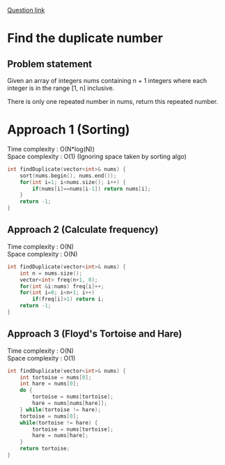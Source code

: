 [Question link](https://leetcode.com/problems/find-the-duplicate-number/)
# Find the duplicate number

## Problem statement

Given an array of integers nums containing n + 1 integers where each integer is in the range [1, n] inclusive.

There is only one repeated number in nums, return this repeated number.

# Approach 1 (Sorting)

Time complexity : O(N\*log(N))  
Space complexity : O(1) (Ignoring space taken by sorting algo)

```cpp
int findDuplicate(vector<int>& nums) {
    sort(nums.begin(), nums.end());
    for(int i=1; i<nums.size(); i++) {
        if(nums[i]==nums[i-1]) return nums[i];
    }
    return -1;
}
```

## Approach 2 (Calculate frequency)

Time complexity : O(N)  
Space complexity : O(N)

```cpp
int findDuplicate(vector<int>& nums) {
    int n = nums.size();
    vector<int> freq(n+1, 0);
    for(int &i:nums) freq[i]++;
    for(int i=0; i<n+1; i++)
        if(freq[i]>1) return i;
    return -1;
}
```

## Approach 3 (Floyd's Tortoise and Hare)

Time complexity : O(N)  
Space complexity : O(1)

```cpp
int findDuplicate(vector<int>& nums) {
    int tortoise = nums[0];
    int hare = nums[0];
    do {
        tortoise = nums[tortoise];
        hare = nums[nums[hare]];
    } while(tortoise != hare);
    tortoise = nums[0];
    while(tortoise != hare) {
        tortoise = nums[tortoise];
        hare = nums[hare];
    }
    return tortoise;
}
```